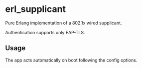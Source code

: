 # erl_supplicant


Pure Erlang implementation of a 802.1x wired supplicant.

Authentication supports only EAP-TLS.



## Usage

The app acts automatically on boot following the config options.
